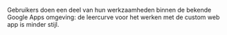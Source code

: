 Gebruikers doen een deel van hun werkzaamheden binnen de bekende Google Apps omgeving: de leercurve voor het werken met de custom web app is minder stijl.